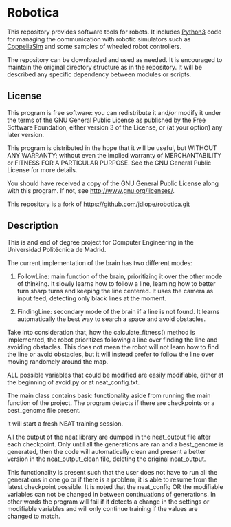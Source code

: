 # Robotica

This repository provides software tools for robots.  It includes [Python3](https://www.python.org/) code for managing the communication with robotic simulators such as [CoppeliaSim](https://www.coppeliarobotics.com/) and some samples of wheeled robot controllers.

The repository can be downloaded and used as needed.  It is encouraged to maintain the original directory structure as in the repository.  It will be described any specific dependency between modules or scripts.

## License

This program is free software: you can redistribute it and/or modify it under the terms of the GNU General Public License as published by the Free Software Foundation, either version 3 of the License, or (at your option) any later version.

This program is distributed in the hope that it will be useful, but WITHOUT ANY WARRANTY; without even the implied warranty of MERCHANTABILITY or FITNESS FOR A PARTICULAR PURPOSE.  See the GNU General Public License for more details.

You should have received a copy of the GNU General Public License along with this program.  If not, see <http://www.gnu.org/licenses/>.

This repository is a fork of https://github.com/jdlope/robotica.git

## Description

This is and end of degree project for Computer Engineering in the Universidad Politécnica de Madrid.

The current implementation of the brain has two different modes:

1) FollowLine: main function of the brain, prioritizing it over the other mode of thinking. It slowly learns how to follow a line, learning how to better turn sharp turns and keeping the line centered. It uses the camera as input feed, detecting only black lines at the moment.

2) FindingLine: secondary mode of the brain if a line is not found. It learns automatically the best way to search a space and avoid obstacles.

Take into consideration that, how the calculate_fitness() method is implemented, the robot prioritizes following a line over finding the line and avoiding obstacles. This does not mean the robot will not learn how to find the line or avoid obstacles, but it will instead prefer to follow the line over moving randomely around the map.

ALL possible variables that could be modified are easily modifiable, either at the beginning of avoid.py or at neat_config.txt.

The main class contains basic functionality aside from running the main function of the project. The program detects if there are checkpoints or a best_genome file present.

it will start a fresh NEAT training session.

All the output of the neat library are dumped in the neat_output file after each checkpoint. Only until all the generations are ran and a best_genome is generated, then the code will automatically clean and present a better version in the neat_output_clean file, deleting the original neat_output.

This functionality is present such that the user does not have to run all the generations in one go or if there is a problem, it is able to resume from the latest checkpoint possible. It is noted that the neat_config OR the modifiable variables can not be changed in between continuations of generations. In other words the program will fail if it detects a change in the settings or modifiable variables and will only continue training if the values are changed to match.